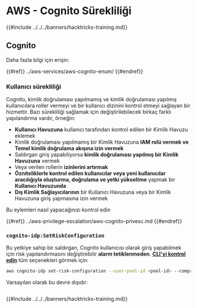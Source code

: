 # AWS - Cognito Sürekliliği

{{#include ../../../banners/hacktricks-training.md}}

## Cognito

Daha fazla bilgi için erişin:

{{#ref}}
../aws-services/aws-cognito-enum/
{{#endref}}

### Kullanıcı sürekliliği

Cognito, kimlik doğrulaması yapılmamış ve kimlik doğrulaması yapılmış kullanıcılara roller vermeyi ve bir kullanıcı dizinini kontrol etmeyi sağlayan bir hizmettir. Bazı sürekliliği sağlamak için değiştirilebilecek birkaç farklı yapılandırma vardır, örneğin:

- **Kullanıcı Havuzuna** kullanıcı tarafından kontrol edilen bir Kimlik Havuzu eklemek
- Kimlik doğrulaması yapılmamış bir Kimlik Havuzuna **IAM rolü vermek ve Temel kimlik doğrulama akışına izin vermek**
- Saldırgan giriş yapabiliyorsa **kimlik doğrulaması yapılmış bir Kimlik Havuzuna** vermek
- Veya verilen rollerin **izinlerini artırmak**
- **Özniteliklerle kontrol edilen kullanıcılar veya yeni kullanıcılar aracılığıyla oluşturma, doğrulama ve yetki yükseltme** yapmak bir **Kullanıcı Havuzunda**
- **Dış Kimlik Sağlayıcılarının** bir Kullanıcı Havuzuna veya bir Kimlik Havuzuna giriş yapmasına izin vermek

Bu eylemleri nasıl yapacağınızı kontrol edin

{{#ref}}
../aws-privilege-escalation/aws-cognito-privesc.md
{{#endref}}

### `cognito-idp:SetRiskConfiguration`

Bu yetkiye sahip bir saldırgan, Cognito kullanıcısı olarak giriş yapabilmek için risk yapılandırmasını değiştirebilir **alarm tetiklenmeden**. [**CLI'yi kontrol edin**](https://docs.aws.amazon.com/cli/latest/reference/cognito-idp/set-risk-configuration.html) tüm seçenekleri görmek için:
```bash
aws cognito-idp set-risk-configuration --user-pool-id <pool-id> --compromised-credentials-risk-configuration EventFilter=SIGN_UP,Actions={EventAction=NO_ACTION}
```
Varsayılan olarak bu devre dışıdır: 

<figure><img src="https://lh6.googleusercontent.com/EOiM0EVuEgZDfW3rOJHLQjd09-KmvraCMssjZYpY9sVha6NcxwUjStrLbZxAT3D3j9y08kd5oobvW8a2fLUVROyhkHaB1OPhd7X6gJW3AEQtlZM62q41uYJjTY1EJ0iQg6Orr1O7yZ798EpIJ87og4Tbzw=s2048" alt=""><figcaption></figcaption></figure>

{{#include ../../../banners/hacktricks-training.md}}
